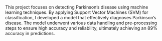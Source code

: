 This project focuses on detecting Parkinson’s disease using machine learning techniques. By applying Support Vector Machines (SVM) for classification, I developed a model that effectively diagnoses Parkinson’s disease. 
The model underwent various data handling and pre-processing steps to ensure high accuracy and reliability, ultimately achieving an 89% accuracy in predictions.
